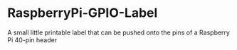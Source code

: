 # RaspberryPi-GPIO-Label
A small little printable label that can be pushed onto the pins of a Raspberry Pi 40-pin header

